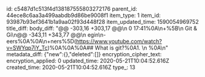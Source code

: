 id: c5487d1c513f4d138187555803272176
parent_id: 44ece8c6aa3a499aabdb9d86be9008f1
item_type: 1
item_id: 93987b93ef3641b1a9aa02f93d448f28
item_updated_time: 1590054969752
title_diff: 
body_diff: "@@ -303,16 +303,17 @@\n 0 17:41%0A\n+%5B\n Git & Gi\n@@ -343,11 +343,77 @@\n egin\n-eers%0A%0A\n+ners%5D(https://www.youtube.com/watch?v=SWYqp7iY_Tc)%0A%0A%0A## What is git?%0A1. \n %0A\n"
metadata_diff: {"new":{},"deleted":[]}
encryption_cipher_text: 
encryption_applied: 0
updated_time: 2020-05-21T10:04:52.616Z
created_time: 2020-05-21T10:04:52.616Z
type_: 13